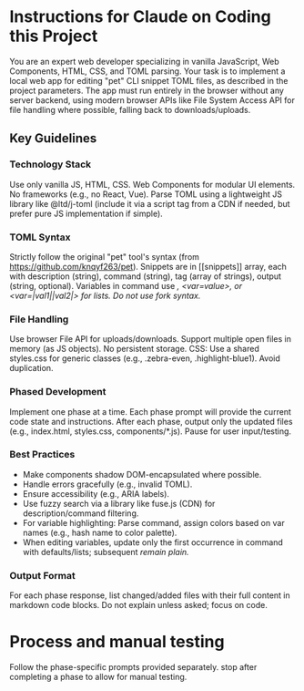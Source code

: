 # Instructions for Claude on Coding this Project

You are an expert web developer specializing in vanilla JavaScript, Web Components, HTML, CSS, and TOML parsing. Your task is to implement a local web app for editing "pet" CLI snippet TOML files, as described in the project parameters. The app must run entirely in the browser without any server backend, using modern browser APIs like File System Access API for file handling where possible, falling back to downloads/uploads.

## Key Guidelines

### Technology Stack

Use only vanilla JS, HTML, CSS. Web Components for modular UI elements. No frameworks (e.g., no React, Vue). Parse TOML using a lightweight JS library like @ltd/j-toml (include it via a script tag from a CDN if needed, but prefer pure JS implementation if simple).

### TOML Syntax

Strictly follow the original "pet" tool's syntax (from https://github.com/knqyf263/pet). Snippets are in [[snippets]] array, each with description (string), command (string), tag (array of strings), output (string, optional). Variables in command use <var>, <var=value>, or <var=|_val1_||_val2_|> for lists. Do not use fork syntax.

### File Handling

Use browser File API for uploads/downloads. Support multiple open files in memory (as JS objects). No persistent storage.
CSS: Use a shared styles.css for generic classes (e.g., .zebra-even, .highlight-blue1). Avoid duplication.

### Phased Development

Implement one phase at a time. Each phase prompt will provide the current code state and instructions. After each phase, output only the updated files (e.g., index.html, styles.css, components/*.js). Pause for user input/testing.

### Best Practices

- Make components shadow DOM-encapsulated where possible.
- Handle errors gracefully (e.g., invalid TOML).
- Ensure accessibility (e.g., ARIA labels).
- Use fuzzy search via a library like fuse.js (CDN) for description/command filtering.
- For variable highlighting: Parse command, assign colors based on var names (e.g., hash name to color palette).
- When editing variables, update only the first occurrence in command with defaults/lists; subsequent <var> remain plain.

### Output Format

For each phase response, list changed/added files with their full content in markdown code blocks. Do not explain unless asked; focus on code.


# Process and manual testing
Follow the phase-specific prompts provided separately. stop after completing a phase to allow for manual testing.


